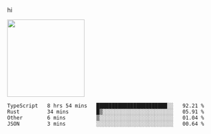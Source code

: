 hi

<img height="180em" src="https://github-readme-stats.vercel.app/api?username=AProductiveNerd&show_icons=true&hide_border=true&&count_private=true&include_all_commits=true" />

<!--START_SECTION:waka-->
```text
TypeScript   8 hrs 54 mins   ███████████████████████░░   92.21 % 
Rust         34 mins         █▒░░░░░░░░░░░░░░░░░░░░░░░   05.91 % 
Other        6 mins          ▒░░░░░░░░░░░░░░░░░░░░░░░░   01.04 % 
JSON         3 mins          ░░░░░░░░░░░░░░░░░░░░░░░░░   00.64 % 
```
<!--END_SECTION:waka-->
